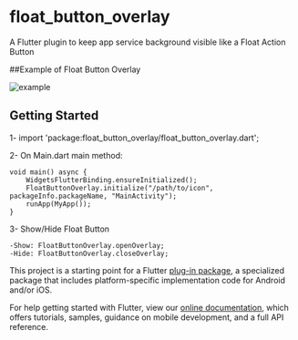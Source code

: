 # float_button_overlay

A Flutter plugin to keep app service background visible like a Float Action Button

##Example of Float Button Overlay

![example](https://raw.githubusercontent.com/niltondiniz/float_button_overlay/main/example/assets/example_2.gif "example")

## Getting Started

1- import 'package:float_button_overlay/float_button_overlay.dart';

2- On Main.dart main method:

    void main() async {
        WidgetsFlutterBinding.ensureInitialized();  
        FloatButtonOverlay.initialize("/path/to/icon", packageInfo.packageName, "MainActivity");
        runApp(MyApp());
    }

3- Show/Hide Float Button

    -Show: FloatButtonOverlay.openOverlay;
    -Hide: FloatButtonOverlay.closeOverlay;

This project is a starting point for a Flutter
[plug-in package](https://flutter.dev/developing-packages/),
a specialized package that includes platform-specific implementation code for
Android and/or iOS.

For help getting started with Flutter, view our
[online documentation](https://flutter.dev/docs), which offers tutorials,
samples, guidance on mobile development, and a full API reference.

